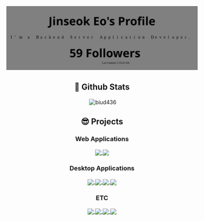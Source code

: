 <div align="center">
  
<p align="center"><img src="./profile.svg"></p>

## 🧳 Github Stats

<p>&nbsp;<img align="center" src="https://github-readme-stats.vercel.app/api?username=biud436&show_icons=true&locale=en&theme=monokai&count_private=true" alt="biud436" /></p>

## 😎 Projects

### Web Applications

  <a href="https://github.com/biud436/blog-front">
    <img align="center" src="https://github-readme-stats.vercel.app/api/pin/?username=biud436&repo=blog-front&theme=monokai"/>
  </a>

  <a href="https://github.com/biud436/blog-api-server">
    <img align="center" src="https://github-readme-stats.vercel.app/api/pin/?username=biud436&repo=blog-api-server&theme=monokai"/>
  </a>

### Desktop Applications

  <a href="https://github.com/biud436/InitialEditor">
    <img align="center" src="https://github-readme-stats.vercel.app/api/pin/?username=biud436&repo=InitialEditor&theme=monokai"/>
  </a>
  
  <a href="https://github.com/biud436/Initial2D">
    <img align="center" src="https://github-readme-stats.vercel.app/api/pin/?username=biud436&repo=Initial2D&theme=monokai"/>
  </a>  
  
  <a href="https://github.com/biud436/MV-App-Builder">
    <img align="center" src="https://github-readme-stats.vercel.app/api/pin/?username=biud436&repo=MV-App-Builder&theme=monokai"/>
  </a>    
  
  <a href="https://github.com/biud436/vscode-rgss-script-compiler">
    <img align="center" src="https://github-readme-stats.vercel.app/api/pin/?username=biud436&repo=vscode-rgss-script-compiler&theme=monokai"/>
  </a>    
  
### ETC
  
  <a href="https://github.com/biud436/MV">
    <img align="center" src="https://github-readme-stats.vercel.app/api/pin/?username=biud436&repo=MV&theme=monokai"/>
  </a>      
 
  <a href="https://github.com/biud436/MZ">
    <img align="center" src="https://github-readme-stats.vercel.app/api/pin/?username=biud436&repo=MZ&theme=monokai"/>
  </a>        
 
  <a href="https://github.com/biud436/RGSS3">
    <img align="center" src="https://github-readme-stats.vercel.app/api/pin/?username=biud436&repo=RGSS3&theme=monokai"/>
  </a>      

   <a href="https://github.com/biud436/Decrypter">
    <img align="center" src="https://github-readme-stats.vercel.app/api/pin/?username=biud436&repo=Decrypter&theme=monokai"/>
  </a>       
  
</div>
